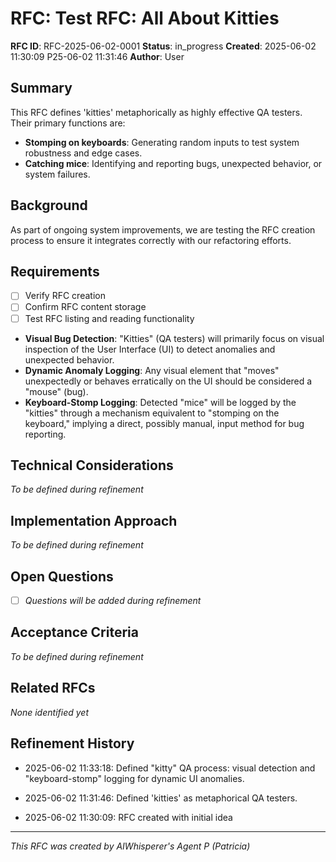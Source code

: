 # RFC: Test RFC: All About Kitties

**RFC ID**: RFC-2025-06-02-0001
**Status**: in_progress
**Created**: 2025-06-02 11:30:09
P25-06-02 11:31:46
**Author**: User

## Summary
This RFC defines 'kitties' metaphorically as highly effective QA testers. Their primary functions are:
- **Stomping on keyboards**: Generating random inputs to test system robustness and edge cases.
- **Catching mice**: Identifying and reporting bugs, unexpected behavior, or system failures.
## Background

As part of ongoing system improvements, we are testing the RFC creation process to ensure it integrates correctly with our refactoring efforts.

## Requirements
- [ ] Verify RFC creation
- [ ] Confirm RFC content storage
- [ ] Test RFC listing and reading functionality
-   **Visual Bug Detection**: "Kitties" (QA testers) will primarily focus on visual inspection of the User Interface (UI) to detect anomalies and unexpected behavior.
-   **Dynamic Anomaly Logging**: Any visual element that "moves" unexpectedly or behaves erratically on the UI should be considered a "mouse" (bug).
-   **Keyboard-Stomp Logging**: Detected "mice" will be logged by the "kitties" through a mechanism equivalent to "stomping on the keyboard," implying a direct, possibly manual, input method for bug reporting.
## Technical Considerations

*To be defined during refinement*

## Implementation Approach

*To be defined during refinement*

## Open Questions

- [ ] *Questions will be added during refinement*

## Acceptance Criteria

*To be defined during refinement*

## Related RFCs

*None identified yet*

## Refinement History
- 2025-06-02 11:33:18: Defined "kitty" QA process: visual detection and "keyboard-stomp" logging for dynamic UI anomalies.
- 2025-06-02 11:31:46: Defined 'kitties' as metaphorical QA testers.

- 2025-06-02 11:30:09: RFC created with initial idea

---
*This RFC was created by AIWhisperer's Agent P (Patricia)*